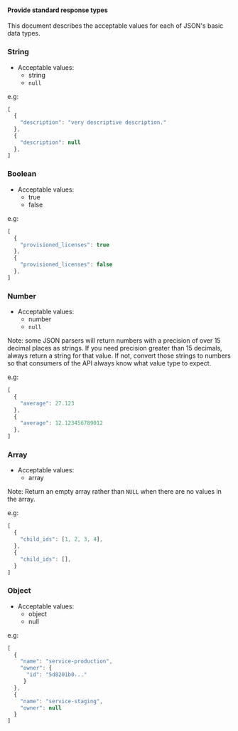 #### Provide standard response types

This document describes the acceptable values for each of JSON's basic data
types.

### String

* Acceptable values:
  * string
  * `null`

e.g:

```javascript
[
  {
    "description": "very descriptive description."
  },
  {
    "description": null
  },
]
```

### Boolean

* Acceptable values:
  * true
  * false

e.g:

```javascript
[
  {
    "provisioned_licenses": true
  },
  {
    "provisioned_licenses": false
  },
]
```

### Number

* Acceptable values:
  * number
  * `null`

Note: some JSON parsers will return numbers with a precision of over 15
decimal places as strings. If you need precision greater than 15 decimals,
always return a string for that value. If not, convert those strings to numbers
so that consumers of the API always know what value type to expect.

e.g:

```javascript
[
  {
    "average": 27.123
  },
  {
    "average": 12.123456789012
  },
]
```

### Array

* Acceptable values:
  * array

Note: Return an empty array rather than `NULL` when there are no values in the
array.

e.g:

```javascript
[
  {
    "child_ids": [1, 2, 3, 4],
  },
  {
    "child_ids": [],
  }
]
```

### Object

* Acceptable values:
  * object
  * null

e.g:

```javascript
[
  {
    "name": "service-production",
    "owner": {
      "id": "5d8201b0..."
     }
  },
  {
    "name": "service-staging",
    "owner": null
  }
]
```
